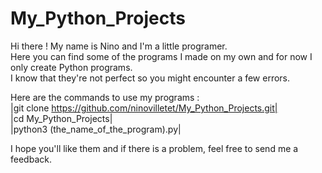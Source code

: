# My_Python_Projects

Hi there ! My name is Nino and I'm a little programer.  
Here you can find some of the programs I made on my own and for now I only create Python programs.  
I know that they're not perfect so you might encounter a few errors.  

Here are the commands to use my programs :  
|git clone https://github.com/ninovilletet/My_Python_Projects.git|  
|cd My_Python_Projects|  
|python3 (the_name_of_the_program).py|  

I hope you'll like them and if there is a problem, feel free to send me a feedback.

